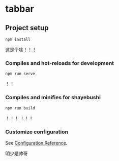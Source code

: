 # tabbar

## Project setup
```
npm install
```
这是个啥！！！

### Compiles and hot-reloads for development
```
npm run serve
```
！！
### Compiles and minifies for shayebushi
```
npm run build
```
！！！
！！！
### Customize configuration
See [Configuration Reference](https://cli.vuejs.org/config/).

明少是帅哥

